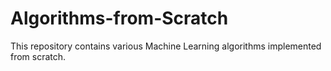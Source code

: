 # Algorithms-from-Scratch
This repository contains various Machine Learning algorithms implemented from scratch.
